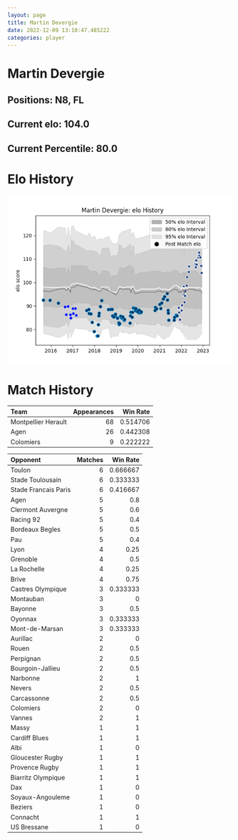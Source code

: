 ```yaml
---  
layout: page  
title: Martin Devergie  
date: 2022-12-09 13:10:47.485222  
categories: player  
---
```

# Martin Devergie

## Positions: N8, FL

## Current elo: 104.0

## Current Percentile: 80.0

# Elo History


![elo history](history_MartinDevergie.png)
# Match History


| Team                |   Appearances |   Win Rate |
|:--------------------|--------------:|-----------:|
| Montpellier Herault |            68 |   0.514706 |
| Agen                |            26 |   0.442308 |
| Colomiers           |             9 |   0.222222 |

| Opponent             |   Matches |   Win Rate |
|:---------------------|----------:|-----------:|
| Toulon               |         6 |   0.666667 |
| Stade Toulousain     |         6 |   0.333333 |
| Stade Francais Paris |         6 |   0.416667 |
| Agen                 |         5 |   0.8      |
| Clermont Auvergne    |         5 |   0.6      |
| Racing 92            |         5 |   0.4      |
| Bordeaux Begles      |         5 |   0.5      |
| Pau                  |         5 |   0.4      |
| Lyon                 |         4 |   0.25     |
| Grenoble             |         4 |   0.5      |
| La Rochelle          |         4 |   0.25     |
| Brive                |         4 |   0.75     |
| Castres Olympique    |         3 |   0.333333 |
| Montauban            |         3 |   0        |
| Bayonne              |         3 |   0.5      |
| Oyonnax              |         3 |   0.333333 |
| Mont-de-Marsan       |         3 |   0.333333 |
| Aurillac             |         2 |   0        |
| Rouen                |         2 |   0.5      |
| Perpignan            |         2 |   0.5      |
| Bourgoin-Jallieu     |         2 |   0.5      |
| Narbonne             |         2 |   1        |
| Nevers               |         2 |   0.5      |
| Carcassonne          |         2 |   0.5      |
| Colomiers            |         2 |   0        |
| Vannes               |         2 |   1        |
| Massy                |         1 |   1        |
| Cardiff Blues        |         1 |   1        |
| Albi                 |         1 |   0        |
| Gloucester Rugby     |         1 |   1        |
| Provence Rugby       |         1 |   1        |
| Biarritz Olympique   |         1 |   1        |
| Dax                  |         1 |   0        |
| Soyaux-Angouleme     |         1 |   0        |
| Beziers              |         1 |   0        |
| Connacht             |         1 |   1        |
| US Bressane          |         1 |   0        |